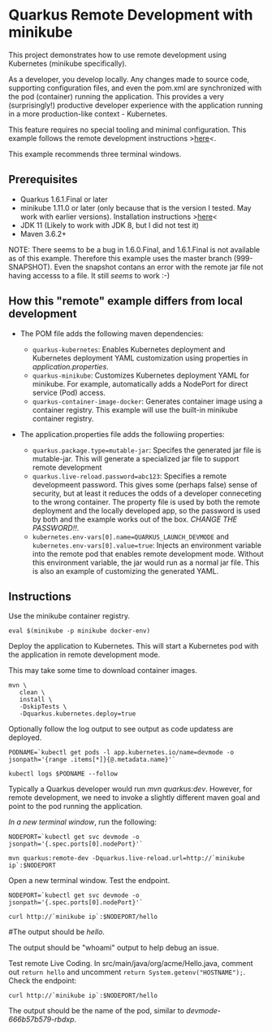 # Quarkus Remote Development with minikube

This project demonstrates how to use remote development using Kubernetes (minikube specifically).

As a developer, you develop locally.
Any changes made to source code,
supporting configuration files, and even the
pom.xml are synchronized with the pod (container) running the
application.
This provides a very (surprisingly!) productive developer experience
with the application running in a more production-like context  -
Kubernetes.

This feature requires no special tooling and minimal configuration.
This example follows the remote development instructions >[here](https://quarkus.io/guides/maven-tooling#remote-development-mode)<.

This example recommends three terminal windows.

## Prerequisites

* Quarkus 1.6.1.Final or later
* minikube 1.11.0 or later (only because that is the version I tested.
May work with earlier versions).
Installation instructions >[here](https://kubernetes.io/docs/tasks/tools/install-minikube/)<
* JDK 11 (Likely to work with JDK 8, but I did not test it)
* Maven 3.6.2+

NOTE: There seems to be a bug in 1.6.0.Final, and 1.6.1.Final is not
available as of this example.
Therefore this example uses the master branch (999-SNAPSHOT).
Even the snapshot contans an error with the remote jar file
not having accesss to a file. It still _seems_ to work :-)

## How this "remote" example differs from local development

*  The POM file adds the following maven dependencies:
   * `quarkus-kubernetes`: Enables Kubernetes deployment and Kubernetes deployment YAML customization using properties in
   _application.properties_.
   * `quarkus-minikube`: Customizes Kubernetes deployment YAML
     for minikube.
    For example,
    automatically adds a NodePort for direct service (Pod) access.
   * `quarkus-container-image-docker`: Generates container image using
     a container registry.
     This example will use the built-in minikube container registry.

* The application.properties file adds the followiing properties:
   * `quarkus.package.type=mutable-jar`: Specifes the generated jar file is mutable-jar.
   This will generate a specialized jar file to support remote development
   * `quarkus.live-reload.password=abc123`: Specifies a remote developmeent password.
   This gives some (perhaps false) sense of security,
   but at least it reduces the odds of a developer conneceting
   to the wrong container.
   The property file is used by both the remote deployment and
   the locally developed app, so the password is used
   by both and the example works out of the box.
   *CHANGE THE PASSWORD!!*.
   * `kubernetes.env-vars[0].name=QUARKUS_LAUNCH_DEVMODE` and 
`kubernetes.env-vars[0].value=true`: Injects an environment variable
into the remote pod that enables remote development mode.
Without this environment variable,
the jar would run as a normal jar file.
This is also an example of customizing the generated YAML.

## Instructions

Use the minikube container registry.

```
eval $(minikube -p minikube docker-env)
```

Deploy the application to Kubernetes. This will start
a Kubernetes pod with the application in remote development
mode.

This may take some time to download container images.

```
mvn \
   clean \
   install \
   -DskipTests \
   -Dquarkus.kubernetes.deploy=true
```

Optionally follow the log output to see output as code updatess are deployed.

```
PODNAME=`kubectl get pods -l app.kubernetes.io/name=devmode -o jsonpath='{range .items[*]}{@.metadata.name}'`

kubectl logs $PODNAME --follow
```

Typically a Quarkus developer would run _mvn quarkus:dev_.
However, for remote development,
we need to invoke a slightly different 
maven goal and point to the pod running the application.

*In a new terminal window*, run the following:

```
NODEPORT=`kubectl get svc devmode -o jsonpath='{.spec.ports[0].nodePort}'`

mvn quarkus:remote-dev -Dquarkus.live-reload.url=http://`minikube ip`:$NODEPORT
```

Open a new terminal window.
Test the endpoint.

```
NODEPORT=`kubectl get svc devmode -o jsonpath='{.spec.ports[0].nodePort}'`

curl http://`minikube ip`:$NODEPORT/hello
```

#The output should be _hello_.

The output should be "whoami" output to help debug an issue.

Test remote Live Coding.
In src/main/java/org/acme/Hello.java, comment out  `return hello`
and uncomment `return System.getenv("HOSTNAME");`.
Check the endpoint:

```
curl http://`minikube ip`:$NODEPORT/hello
```

The output should be the name of the pod, similar to _devmode-666b57b579-rbdxp_.
